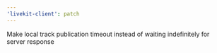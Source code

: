 ```yaml
---
'livekit-client': patch
---
```


Make local track publication timeout instead of waiting indefinitely for server response
